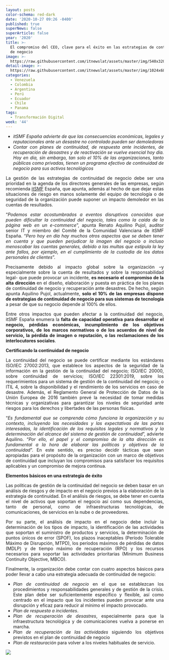 ```yaml
---
layout: posts
color-schema: red-dark
date: '2020-10-27 09:26 -0400'
published: true
superNews: false
superArticle: false
year: '2020'
title: >-
  El compromiso del CEO, clave para el éxito en las estrategias de continuidad
  de negocio
image: >-
  https://raw.githubusercontent.com/itnewslat/assets/master/img/540x320/Gerente-General-CEO-p.jpg
detail-image: >-
  https://raw.githubusercontent.com/itnewslat/assets/master/img/1024x680/Gerente-General-CEO-g.jpg
categories:
  - Venezuela
  - Colombia
  - Argentina
  - Perú
  - Ecuador
  - Chile
  - Panama
tags:
  - Transformación Digital
week: '44'
---
```

<ul style="text-align: justify;">
	<li><em>itSMF España advierte de que las consecuencias económicas, legales y reputacionales ante un desastre no controlado pueden ser demoledoras</em></li>
	<li><em>Contar con planes de continuidad, de respuesta ante incidentes, de recuperación de desastres y de reactivación se vuelve esencial hoy día. Hoy en día, sin embargo, tan solo el 10% de las organizaciones, tanto públicas como privadas, tienen un programa efectivo de continuidad de negocio para sus activos tecnológicos </em></li>
</ul>
<p style="text-align: justify;">La gestión de las estrategias de continuidad de negocio debe ser una prioridad en la agenda de los directores generales de las empresas, según recomienda <a href="https://news.itsmf.es/">itSMF</a> España, que apunta, además al hecho de que dejar estas situaciones de riesgo en manos solamente del equipo de tecnología o de seguridad de la organización puede suponer un impacto demoledor en las cuentas de resultados.</p>
<p style="text-align: justify;">“<em>Podemos estar acostumbrados a eventos disruptivos conocidos que pueden dificultar la continuidad del negocio, tales como la caída de la página web en un e-commerce</em>”, apunta  Renato Aquilino Pujol, auditor senior IT y miembro del Comité de la Comunidad Valenciana de itSMF España. “<em>Pero hoy en día hay muchos otros aspectos que se deben tener en cuenta y que pueden perjudicar la imagen del negocio o incluso menoscabar las cuentas generales, debido a las multas que estipula la ley ante fallos, por ejemplo, en el cumplimiento de la custodia de los datos personales de clientes</em>”.</p>
<p style="text-align: justify;">Precisamente debido al impacto global sobre la organización –y especialmente sobre la cuenta de resultados y sobre la responsabilidad legal- que puede provocar un incidente, <strong>es necesario el compromiso de la alta dirección</strong> en el diseño, elaboración y puesta en práctica de los planes de continuidad de negocio y recuperación ante desastres. De hecho, según apunta Aquilino Pujol, actualmente, <strong>solo el 10% de las empresas dispone de estrategias de continuidad de negocio para sus sistemas de tecnología</strong> a pesar de que su negocio depende al 100% de ellos.</p>
<p style="text-align: justify;">Entre otros impactos que pueden afectar a la continuidad del negocio, itSMF España enumera la <strong>falta de capacidad operativa para desarrollar el negocio, pérdidas económicas, incumplimiento de los objetivos corporativos, de los marcos normativos o de los acuerdos de nivel de servicio, la pérdida de imagen o reputación, o las reclamaciones de los interlocutores sociales</strong>.</p>
<p style="text-align: justify;"><strong>Certificando la continuidad de negocio</strong></p>
<p style="text-align: justify;">La continuidad del negocio se puede certificar mediante los estándares ISO/IEC 27002:2013, que establece los aspectos de la seguridad de la información en la gestión de la continuidad del negocio; ISO/IEC 20000, sobre continuidad de servicios; ISO/IEC 22301:2019, sobre los requerimientos para un sistema de gestión de la continuidad del negocio; o ITIL 4, sobre la disponibilidad y el rendimiento de los servicios en caso de desastre. Además, el Reglamento General de Protección de Datos de la Unión Europea de 2016 también prevé la necesidad de tomar medidas técnicas y organizativas para garantizar los niveles de seguridad ante riesgos para los derechos y libertades de las personas físicas.</p>
<p style="text-align: justify;">“<em>Es fundamental que se comprenda cómo funciona la organización y su contexto, incluyendo las necesidades y las expectativas de las partes interesadas, la identificación de los requisitos legales y normativos y la determinación del alcance del sistema de gestión de continuidad</em>”, advierte Aquilino. “<em>Por ello, el papel y el compromiso de la alta dirección es fundamental a la hora de elaborar las políticas y objetivos de la continuidad</em>”. En este sentido, es preciso decidir tácticas que sean apropiadas para el propósito de la organización con un marco de objetivos de continuidad que incluyan los compromisos para satisfacer los requisitos aplicables y un compromiso de mejora continua.</p>
<p style="text-align: justify;"><strong>Elementos básicos en una estrategia de éxito</strong></p>
<p style="text-align: justify;">Las políticas de gestión de la continuidad del negocio se deben basar en un análisis de riesgos y de impacto en el negocio previos a la elaboración de la estrategia de continuidad. En el análisis de riesgos, se debe tener en cuenta el nivel de activos que soportan el negocio así como sus dependencias, tanto de personal, como de infraestructuras tecnológicas, de comunicaciones, de servicios en la nube o de proveedores.</p>
<p style="text-align: justify;">Por su parte, el análisis de impacto en el negocio debe incluir la determinación de los tipos de impacto, la identificación de las actividades que soportan el suministro de productos y servicios, la determinación de puntos únicos de error (SPOF), los plazos inaceptables (Período Tolerable Máximo de Disrupción, MTPD), los períodos máximos de pérdidas de datos (MDLP) y de tiempo máximo de recuperación (RPO) y los recursos necesarios para soportar las actividades prioritarias (Minimum Business Continuity Objective, MBCO).</p>
<p style="text-align: justify;">Finalmente, la organización debe contar con cuatro aspectos básicos para poder llevar a cabo una estrategia adecuada de continuidad de negocio:</p>
<ul>
	<li style="text-align: justify;"><em>Plan de continuidad de negocio</em> en el que se establezcan los procedimientos y responsabilidades generales y de gestión de la crisis. Este plan debe ser suficientemente específico y flexible, así como centrado en el impacto que los incidentes pueden provocar ante una disrupción y eficaz para reducir al mínimo el impacto provocado.</li>
	<li style="text-align: justify;"><em>Plan de respuesta a incidentes</em>.</li>
	<li style="text-align: justify;"><em>Plan de recuperación de desastres</em>, especialmente para que la infraestructura tecnológica y de comunicaciones vuelva a ponerse en marcha.</li>
	<li style="text-align: justify;"><em>Plan de recuperación de las actividades</em> siguiendo los objetivos previstos en el plan de continuidad de negocio</li>
	<li style="text-align: justify;"><em>Plan de restauración</em> para volver a los niveles habituales de servicio.</li>
</ul>
<img src="https://tracker.metricool.com/c3po.jpg?hash=56f88a41e39ab42c063cc51676587a04"/>